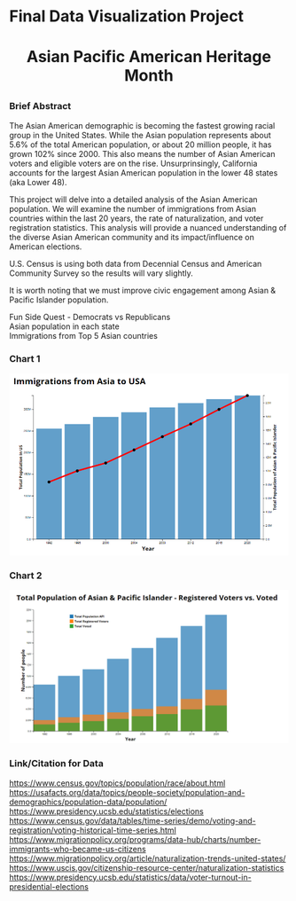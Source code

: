 # Final Data Visualization Project

# <p style="text-align: center;">Asian Pacific American Heritage Month</p> 

### Brief Abstract
The Asian American demographic is becoming the fastest growing racial group in the United States. While the Asian population represents about 5.6% of the total American population, or about 20 million people, it has grown 102% since 2000. This also means the number of Asian American voters and eligible voters are on the rise. Unsurprinsingly, California accounts for the largest Asian American population in the lower 48 states (aka Lower 48).

This project will delve into a detailed analysis of the Asian American population. We will examine the number of immigrations from Asian countries within the last 20 years, the rate of naturalization, and voter registration statistics. This analysis will provide a nuanced understanding of the diverse Asian American community and its impact/influence on American elections.

U.S. Census is using both data from Decennial Census and American Community Survey so the results will vary slightly.

It is worth noting that we must improve civic engagement among Asian & Pacific Islander population.

Fun Side Quest - 
Democrats vs Republicans  
Asian population in each state  
Immigrations from Top 5 Asian countries  

### Chart 1 
![drawing](chart1.png) 

### Chart 2
![drawing](chart2.png) 

### Link/Citation for Data  
https://www.census.gov/topics/population/race/about.html  
https://usafacts.org/data/topics/people-society/population-and-demographics/population-data/population/  
https://www.presidency.ucsb.edu/statistics/elections  
https://www.census.gov/data/tables/time-series/demo/voting-and-registration/voting-historical-time-series.html  
https://www.migrationpolicy.org/programs/data-hub/charts/number-immigrants-who-became-us-citizens  
https://www.migrationpolicy.org/article/naturalization-trends-united-states/  
https://www.uscis.gov/citizenship-resource-center/naturalization-statistics  
https://www.presidency.ucsb.edu/statistics/data/voter-turnout-in-presidential-elections  